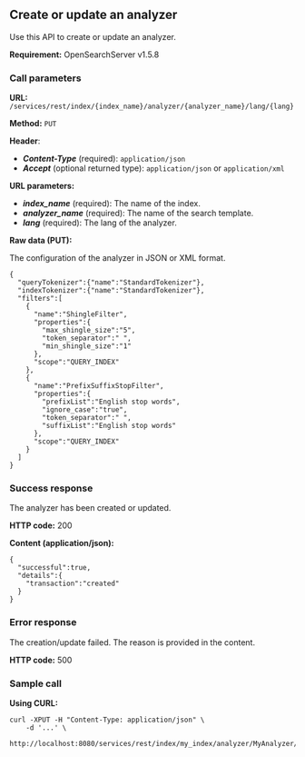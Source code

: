 ## Create or update an analyzer

Use this API to create or update an analyzer.

**Requirement:** OpenSearchServer v1.5.8

### Call parameters

**URL:** ```/services/rest/index/{index_name}/analyzer/{analyzer_name}/lang/{lang}```

**Method:** ```PUT```

**Header**:

- _**Content-Type**_ (required): ```application/json```
- _**Accept**_ (optional returned type): ```application/json``` or ```application/xml```

**URL parameters:**

- **_index\_name_** (required): The name of the index.
- **_analyzer\_name_** (required): The name of the search template.
- **_lang_** (required): The lang of the analyzer.

**Raw data (PUT):**

The configuration of the analyzer in JSON or XML format.

    {
      "queryTokenizer":{"name":"StandardTokenizer"},
      "indexTokenizer":{"name":"StandardTokenizer"},
      "filters":[
        {
          "name":"ShingleFilter",
          "properties":{
            "max_shingle_size":"5",
            "token_separator":" ",
            "min_shingle_size":"1"
          },
          "scope":"QUERY_INDEX"
        },
        {
          "name":"PrefixSuffixStopFilter",
          "properties":{
            "prefixList":"English stop words",
            "ignore_case":"true",
            "token_separator":" ",
            "suffixList":"English stop words"
          },
          "scope":"QUERY_INDEX"
        } 
      ]
    }
    

### Success response
The analyzer has been created or updated.

**HTTP code:**
200

**Content (application/json):**


    {
      "successful":true,
      "details":{
        "transaction":"created"
      }
    }
    

### Error response

The creation/update failed. The reason is provided in the content.

**HTTP code:**
500

### Sample call

**Using CURL:**

    curl -XPUT -H "Content-Type: application/json" \
        -d '...' \
        http://localhost:8080/services/rest/index/my_index/analyzer/MyAnalyzer/lang/UNDEFINED
    